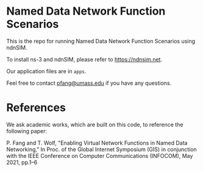 Named Data Network Function Scenarios
====================================

This is the repo for running Named Data Network Function Scenarios using ndnSIM.

To install ns-3 and ndnSIM, please refer to https://ndnsim.net.

Our application files are in  `apps`.

Feel free to contact pfang@umass.edu if you have any questions.


References
=========
We ask academic works, which are built on this code, to reference the following paper:

P. Fang and T. Wolf, "Enabling Virtual Network Functions in Named Data Networking," In Proc. of the Global Internet Symposium (GIS) in conjunction with the IEEE Conference on Computer Communications (INFOCOM), May 2021, pp.1–6

